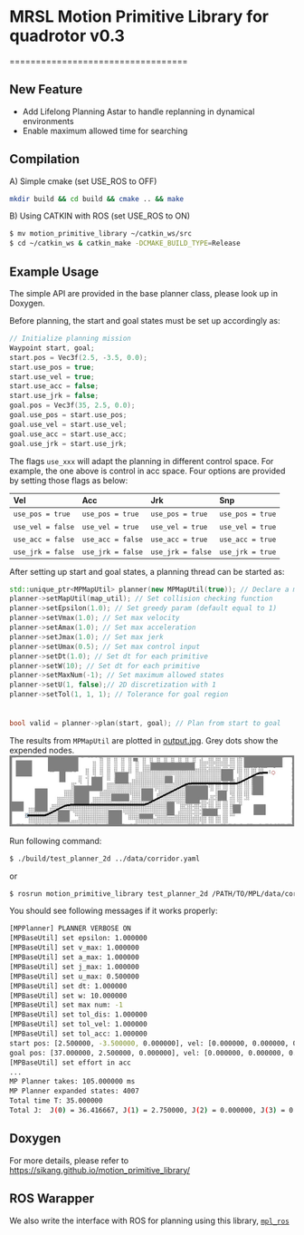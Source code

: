# MRSL Motion Primitive Library for quadrotor v0.3
==================================
## New Feature
  - Add Lifelong Planning Astar to handle replanning in dynamical environments
  - Enable maximum allowed time for searching

## Compilation

A) Simple cmake (set USE_ROS to OFF)
```sh
mkdir build && cd build && cmake .. && make
```


B) Using CATKIN with ROS (set USE_ROS to ON)
```sh
$ mv motion_primitive_library ~/catkin_ws/src
$ cd ~/catkin_ws & catkin_make -DCMAKE_BUILD_TYPE=Release
```


## Example Usage
The simple API are provided in the base planner class, please look up in Doxygen. 

Before planning, the start and goal states must be set up accordingly as:
```c++
// Initialize planning mission 
Waypoint start, goal;
start.pos = Vec3f(2.5, -3.5, 0.0);
start.use_pos = true;
start.use_vel = true;
start.use_acc = false; 
start.use_jrk = false; 
goal.pos = Vec3f(35, 2.5, 0.0);
goal.use_pos = start.use_pos;
goal.use_vel = start.use_vel;
goal.use_acc = start.use_acc;
goal.use_jrk = start.use_jrk;
```

The flags `use_xxx` will adapt the planning in different control space. For example, the one above is control in acc space. Four options are provided by setting those flags as below:

Vel | Acc | Jrk | Snp
:-- | :-- | :-- | :--
`use_pos = true` | `use_pos = true` | `use_pos = true` | `use_pos = true`
`use_vel = false` | `use_vel = true` | `use_vel = true` | `use_vel = true`
`use_acc = false` | `use_acc = false` | `use_acc = true` | `use_acc = true`
`use_jrk = false` | `use_jrk = false` | `use_jrk = false` | `use_jrk = true`


After setting up start and goal states, a planning thread can be started as:
```c++
std::unique_ptr<MPMapUtil> planner(new MPMapUtil(true)); // Declare a mp planner using voxel map
planner->setMapUtil(map_util); // Set collision checking function
planner->setEpsilon(1.0); // Set greedy param (default equal to 1)
planner->setVmax(1.0); // Set max velocity
planner->setAmax(1.0); // Set max acceleration 
planner->setJmax(1.0); // Set max jerk
planner->setUmax(0.5); // Set max control input
planner->setDt(1.0); // Set dt for each primitive
planner->setW(10); // Set dt for each primitive
planner->setMaxNum(-1); // Set maximum allowed states
planner->setU(1, false);// 2D discretization with 1
planner->setTol(1, 1, 1); // Tolerance for goal region


bool valid = planner->plan(start, goal); // Plan from start to goal
```


The results from ```MPMapUtil``` are plotted in [output.jpg](https://github.com/sikang/motion_primitive_library/blob/master/data/output.jpg). Grey dots show the expended nodes.
![Visualization](./data/output.jpg)

Run following command:
```sh
$ ./build/test_planner_2d ../data/corridor.yaml
```
or
```sh
$ rosrun motion_primitive_library test_planner_2d /PATH/TO/MPL/data/corridor.yaml
```
You should see following messages if it works properly:
```sh
[MPPlanner] PLANNER VERBOSE ON
[MPBaseUtil] set epsilon: 1.000000
[MPBaseUtil] set v_max: 1.000000
[MPBaseUtil] set a_max: 1.000000
[MPBaseUtil] set j_max: 1.000000
[MPBaseUtil] set u_max: 0.500000
[MPBaseUtil] set dt: 1.000000
[MPBaseUtil] set w: 10.000000
[MPBaseUtil] set max num: -1
[MPBaseUtil] set tol_dis: 1.000000
[MPBaseUtil] set tol_vel: 1.000000
[MPBaseUtil] set tol_acc: 1.000000
start pos: [2.500000, -3.500000, 0.000000], vel: [0.000000, 0.000000, 0.000000], acc: [0.000000, 0.000000, 0.000000]
goal pos: [37.000000, 2.500000, 0.000000], vel: [0.000000, 0.000000, 0.000000], acc: [0.000000, 0.000000, 0.000000]
[MPBaseUtil] set effort in acc
...
MP Planner takes: 105.000000 ms
MP Planner expanded states: 4007
Total time T: 35.000000
Total J:  J(0) = 36.416667, J(1) = 2.750000, J(2) = 0.000000, J(3) = 0.000000
```

## Doxygen
For more details, please refer to https://sikang.github.io/motion_primitive_library/

## ROS Warapper
We also write the interface with ROS for planning using this library, [`mpl_ros`](https://github.com/sikang/mpl_ros.git)
